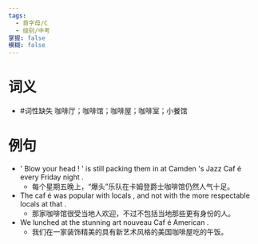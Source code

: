 ```yaml
---
tags:
  - 首字母/C
  - 级别/中考
掌握: false
模糊: false
---
```

# 词义
- #词性缺失 咖啡厅；咖啡馆；咖啡屋；咖啡室；小餐馆
# 例句
- ' Blow your head ! ' is still packing them in at Camden 's Jazz Caf é every Friday night .
	- 每个星期五晚上，“爆头”乐队在卡姆登爵士咖啡馆仍然人气十足。
- The caf é was popular with locals , and not with the more respectable locals at that .
	- 那家咖啡馆很受当地人欢迎，不过不包括当地那些更有身份的人。
- We lunched at the stunning art nouveau Caf é American .
	- 我们在一家装饰精美的具有新艺术风格的美国咖啡屋吃的午饭。
